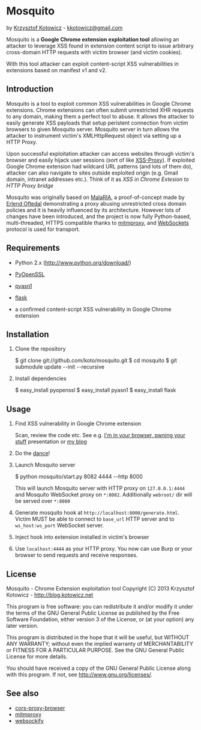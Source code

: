 Mosquito
========
by [Krzysztof Kotowicz](http://blog.kotowicz.net) - kkotowicz@gmail.com

Mosquito is a **Google Chrome extension exploitation tool** allowing an attacker to leverage XSS found in extension content script to issue arbitrary cross-domain HTTP requests with victim browser (and victim cookies).

With this tool attacker can exploit content-script XSS vulnerabilities in extensions based on manifest v1 and v2.

Introduction
-----------
Mosquito is a tool to exploit common XSS vulnerabilities in Google Chrome extensions. Chrome extensions can often submit unrestricted XHR requests to any domain, making them a perfect tool to abuse. It allows the attacker to easily generate XSS payloads that setup peristent connection from victim browsers to given Mosquito server. Mosquito server in turn allows the attacker to instrument victim's XMLHttpRequest object via setting up a HTTP Proxy. 

Upon successful exploitation attacker can access websites through victim's browser and easily hijack user sessions (sort of like [XSS-Proxy](http://xss-proxy.sourceforge.net/)). If exploited Google Chrome extension had wildcard URL patterns (and lots of them do), attacker can also navigate to sites outside exploited origin (e.g. Gmail domain, intranet addresses etc.). Think of it as *XSS in Chrome Extesion to HTTP Proxy bridge*

Mosquito was originally based on [MalaRIA](http://erlend.oftedal.no/blog/?blogid=107), a proof-of-concept made by [Erlend Oftedal](http://erlend.oftedal.no) demonstrating a proxy abusing unrestricted cross domain policies and it is heavily influenced by its architecture. However lots of changes have been introduced, and the project is now fully Python-based, multi-threaded, HTTPS compatible thanks to [mitmproxy](http://mitmproxy.org), and [WebSockets](http://dev.w3.org/html5/websockets/) protocol is used for transport.


Requirements
------------

  * Python 2.x (http://www.python.org/download/)
  * [PyOpenSSL](https://pypi.python.org/pypi/pyOpenSSL)
  * [pyasn1](https://pypi.python.org/pypi/pyasn1)
  * [flask](https://pypi.python.org/pypi/flask)


  * a confirmed content-script XSS vulnerability in Google Chrome extension

Installation
------------

  1. Clone the repository

  		$ git clone git://github.com/koto/mosquito.git
  		$ cd mosquito
  		$ git submodule update --init --recursive

  2. Install dependencies

      $ easy_install pyopenssl
      $ easy_install pyasn1
      $ easy_install flask

Usage
-----

  1. Find XSS vulnerability in Google Chrome extension

     Scan, review the code etc. See e.g. [I'm in your browser, pwning your stuff](https://www.hackinparis.com/talk-krzysztof-kotowicz) presentation or [my blog](http://blog.kotowicz.net/search/label/chrome)

  2. Do the [dance](http://www.youtube.com/watch?v=qkthxBsIeGQ)!

  3. Launch Mosquito server

	    $ python mosquito/start.py 8082 4444 --http 8000
    
     This will launch Mosquito server with HTTP proxy on `127.0.0.1:4444` and Mosquito WebSocket proxy on `*:8082`.
     Additionally `webroot/` dir will be served over `*:8000`

  4. Generate mosquito hook at `http://localhost:8000/generate.html`. Victim MUST be able
     to connect to `base_url` HTTP server and to `ws_host:ws_port` WebSocket server.

  5. Inject hook into extension installed in victim's browser

  6. Use `localhost:4444` as your HTTP proxy. You now can use Burp or your browser to send
     requests and receive responses.


License
-------
Mosquito - Chrome Extension exploitation tool Copyright (C) 2013 Krzysztof Kotowicz - http://blog.kotowicz.net

This program is free software: you can redistribute it and/or modify it under the terms of the GNU General Public License as published by the Free Software Foundation, either version 3 of the License, or (at your option) any later version.

This program is distributed in the hope that it will be useful, but WITHOUT ANY WARRANTY; without even the implied warranty of MERCHANTABILITY or FITNESS FOR A PARTICULAR PURPOSE. See the GNU General Public License for more details.

You should have received a copy of the GNU General Public License along with this program. If not, see http://www.gnu.org/licenses/.


See also
--------
  * [cors-proxy-browser](http://koto.github.io/cors-proxy-browser/)
  * [mitmproxy](http://mitmproxy.org/)
  * [websockify](https://github.com/kanaka/websockify)